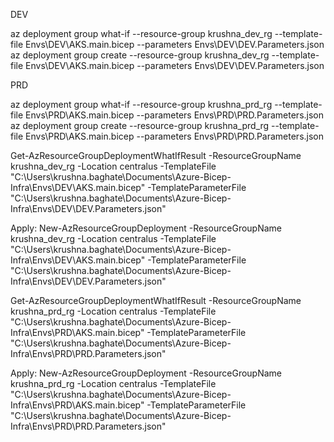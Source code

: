 
DEV

az deployment group what-if --resource-group krushna_dev_rg --template-file Envs\DEV\AKS.main.bicep --parameters Envs\DEV\DEV.Parameters.json
az deployment group create --resource-group krushna_dev_rg --template-file Envs\DEV\AKS.main.bicep --parameters Envs\DEV\DEV.Parameters.json
                        

PRD

az deployment group what-if --resource-group krushna_prd_rg --template-file Envs\PRD\AKS.main.bicep --parameters Envs\PRD\PRD.Parameters.json
az deployment group create --resource-group krushna_prd_rg --template-file Envs\PRD\AKS.main.bicep --parameters Envs\PRD\PRD.Parameters.json





















Get-AzResourceGroupDeploymentWhatIfResult -ResourceGroupName krushna_dev_rg -Location centralus -TemplateFile "C:\Users\krushna.baghate\Documents\Azure-Bicep-Infra\Envs\DEV\AKS.main.bicep" -TemplateParameterFile "C:\Users\krushna.baghate\Documents\Azure-Bicep-Infra\Envs\DEV\DEV.Parameters.json"

Apply:
New-AzResourceGroupDeployment -ResourceGroupName krushna_dev_rg -Location centralus -TemplateFile "C:\Users\krushna.baghate\Documents\Azure-Bicep-Infra\Envs\DEV\AKS.main.bicep" -TemplateParameterFile "C:\Users\krushna.baghate\Documents\Azure-Bicep-Infra\Envs\DEV\DEV.Parameters.json"



Get-AzResourceGroupDeploymentWhatIfResult -ResourceGroupName krushna_prd_rg -Location centralus -TemplateFile "C:\Users\krushna.baghate\Documents\Azure-Bicep-Infra\Envs\PRD\AKS.main.bicep" -TemplateParameterFile "C:\Users\krushna.baghate\Documents\Azure-Bicep-Infra\Envs\PRD\PRD.Parameters.json"

Apply:
New-AzResourceGroupDeployment -ResourceGroupName krushna_prd_rg -Location centralus -TemplateFile "C:\Users\krushna.baghate\Documents\Azure-Bicep-Infra\Envs\PRD\AKS.main.bicep" -TemplateParameterFile "C:\Users\krushna.baghate\Documents\Azure-Bicep-Infra\Envs\PRD\PRD.Parameters.json"